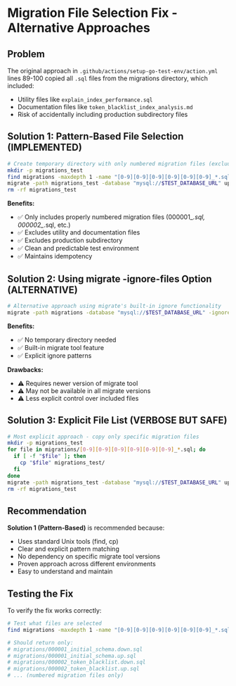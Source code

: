 # Migration File Selection Fix - Alternative Approaches

## Problem
The original approach in `.github/actions/setup-go-test-env/action.yml` lines 89-100 copied all `.sql` files from the migrations directory, which included:
- Utility files like `explain_index_performance.sql`
- Documentation files like `token_blacklist_index_analysis.md`
- Risk of accidentally including production subdirectory files

## Solution 1: Pattern-Based File Selection (IMPLEMENTED)
```bash
# Create temporary directory with only numbered migration files (exclude production subdirectory and utility files)
mkdir -p migrations_test
find migrations -maxdepth 1 -name "[0-9][0-9][0-9][0-9][0-9][0-9]_*.sql" -exec cp {} migrations_test/ \;
migrate -path migrations_test -database "mysql://$TEST_DATABASE_URL" up
rm -rf migrations_test
```

**Benefits:**
- ✅ Only includes properly numbered migration files (000001_*.sql, 000002_*.sql, etc.)
- ✅ Excludes utility and documentation files
- ✅ Excludes production subdirectory
- ✅ Clean and predictable test environment
- ✅ Maintains idempotency

## Solution 2: Using migrate -ignore-files Option (ALTERNATIVE)
```bash
# Alternative approach using migrate's built-in ignore functionality
migrate -path migrations -database "mysql://$TEST_DATABASE_URL" -ignore-files "production/*,*.md,explain_*.sql" up
```

**Benefits:**
- ✅ No temporary directory needed
- ✅ Built-in migrate tool feature
- ✅ Explicit ignore patterns

**Drawbacks:**
- ⚠️ Requires newer version of migrate tool
- ⚠️ May not be available in all migrate versions
- ⚠️ Less explicit control over included files

## Solution 3: Explicit File List (VERBOSE BUT SAFE)
```bash
# Most explicit approach - copy only specific migration files
mkdir -p migrations_test
for file in migrations/[0-9][0-9][0-9][0-9][0-9][0-9]_*.sql; do
  if [ -f "$file" ]; then
    cp "$file" migrations_test/
  fi
done
migrate -path migrations_test -database "mysql://$TEST_DATABASE_URL" up
rm -rf migrations_test
```

## Recommendation
**Solution 1 (Pattern-Based)** is recommended because:
- Uses standard Unix tools (find, cp)
- Clear and explicit pattern matching
- No dependency on specific migrate tool versions
- Proven approach across different environments
- Easy to understand and maintain

## Testing the Fix
To verify the fix works correctly:
```bash
# Test what files are selected
find migrations -maxdepth 1 -name "[0-9][0-9][0-9][0-9][0-9][0-9]_*.sql"

# Should return only:
# migrations/000001_initial_schema.down.sql
# migrations/000001_initial_schema.up.sql
# migrations/000002_token_blacklist.down.sql
# migrations/000002_token_blacklist.up.sql
# ... (numbered migration files only)
```